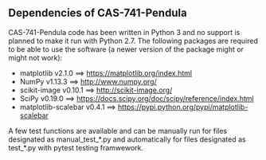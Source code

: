 Dependencies of CAS-741-Pendula
--------------

CAS-741-Pendula code has been written in Python 3 and no support is planned to make it run with Python 2.7. 
The following packages are required to be able to use the software (a newer version of the package might or might not work):
- matplotlib v2.1.0 ==> https://matplotlib.org/index.html
- NumPy v1.13.3 ==> http://www.numpy.org/
- scikit-image v0.10.1 ==> http://scikit-image.org/
- SciPy v0.19.0 ==> https://docs.scipy.org/doc/scipy/reference/index.html
- matplotlib-scalebar v0.4.1 ==> https://pypi.python.org/pypi/matplotlib-scalebar

A few test functions are available and can be manually run for files designated as manual_test_\*.py and automatically for files designated as test_\*.py with pytest testing framwework.